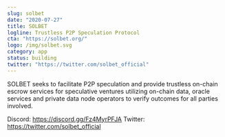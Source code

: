 ```yaml
---
slug: solbet
date: "2020-07-27"
title: SOLBET
logline: Trustless P2P Speculation Protocol
cta: "https://solbet.org/"
logo: /img/solbet.svg
category: app
status: building
twitter: "https://twitter.com/solbet_official"
---
```


SOLBET seeks to facilitate P2P speculation and provide trustless on-chain escrow services for speculative ventures utilizing on-chain data, oracle services and private data node operators to verify outcomes for all parties involved.

Discord: https://discord.gg/Fz4MyrPFJA
Twitter: https://twitter.com/solbet_official
